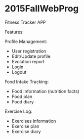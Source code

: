 # 2015FallWebProg

Fitness Tracker APP

Features:

Profile Management:
- User registration
- Edit/Update profile
- Evolution report
- Login
- Logout

Food Intake Tracking:
- Food information (nutrition facts)
- Food plan
- Food diary

Exercise Log:
- Exercises information
- Exercise plan
- Exercise diary
